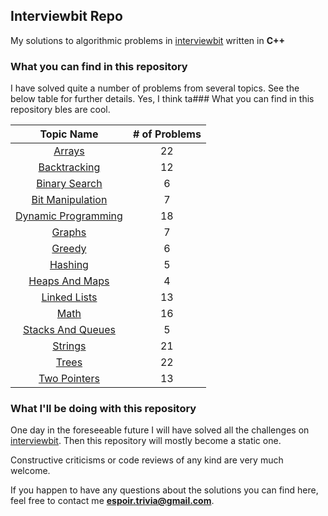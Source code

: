 ## Interviewbit Repo 

My solutions to algorithmic problems in [interviewbit](https://interviewbit.com) written in **C++**

### What you can find in this repository

I have solved quite a number of problems from several topics. See the below table for further details. 
Yes, I think ta### What you can find in this repository
bles are cool.

[//]: # (Run the py script to generate the below table.)

| Topic Name| # of Problems| 
|  :--------: |  :--------: | 
| [Arrays](https://github.com/norubai/interviewbit-problems/tree/master/Arrays)| 22| 
| [Backtracking](https://github.com/norubai/interviewbit-problems/tree/master/Backtracking)| 12| 
| [Binary Search](https://github.com/norubai/interviewbit-problems/tree/master/Binary%20Search)| 6| 
| [Bit Manipulation](https://github.com/norubai/interviewbit-problems/tree/master/Bit%20Manipulation)| 7| 
| [Dynamic Programming](https://github.com/norubai/interviewbit-problems/tree/master/Dynamic%20Programming)| 18| 
| [Graphs](https://github.com/norubai/interviewbit-problems/tree/master/Graphs)| 7| 
| [Greedy](https://github.com/norubai/interviewbit-problems/tree/master/Greedy)| 6| 
| [Hashing](https://github.com/norubai/interviewbit-problems/tree/master/Hashing)| 5| 
| [Heaps And Maps](https://github.com/norubai/interviewbit-problems/tree/master/Heaps%20And%20Maps)| 4| 
| [Linked Lists](https://github.com/norubai/interviewbit-problems/tree/master/Linked%20Lists)| 13| 
| [Math](https://github.com/norubai/interviewbit-problems/tree/master/Math)| 16| 
| [Stacks And Queues](https://github.com/norubai/interviewbit-problems/tree/master/Stacks%20And%20Queues)| 5| 
| [Strings](https://github.com/norubai/interviewbit-problems/tree/master/Strings)| 21| 
| [Trees](https://github.com/norubai/interviewbit-problems/tree/master/Trees)| 22| 
| [Two Pointers](https://github.com/norubai/interviewbit-problems/tree/master/Two%20Pointers)| 13| 



### What I'll be doing with this repository

One day in the foreseeable future I will have solved all the challenges on [interviewbit](https://interviewbit.com).
Then this repository will mostly become a static one.

Constructive criticisms or code reviews of any kind are very much welcome.

If you happen to have any questions about the solutions you can find here, feel free to contact me **espoir.trivia@gmail.com**.
